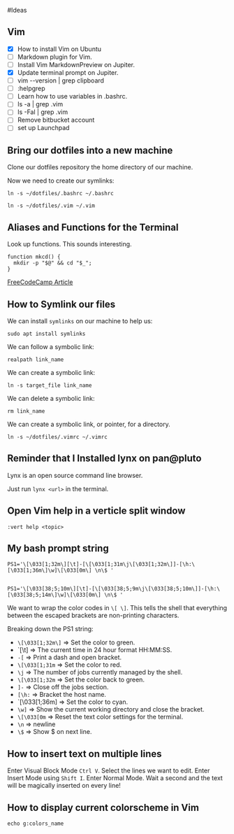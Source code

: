 #Ideas 

## Vim

- [x] How to install Vim on Ubuntu
- [ ] Markdown plugin for Vim.
- [ ] Install Vim MarkdownPreview on Jupiter.
- [x] Update terminal prompt on Jupiter.
- [ ] vim --version | grep clipboard
- [ ] :helpgrep <linebreak>
- [ ] Learn how to use variables in .bashrc.
- [ ] ls -a | grep .vim
- [ ] ls -Fal | grep .vim
- [ ] Remove bitbucket account
- [ ] set up Launchpad

## Bring our dotfiles into a new machine

Clone our dotfiles repository the home directory of our machine.

Now we need to create our symlinks:

```shell
ln -s ~/dotfiles/.bashrc ~/.bashrc

ln -s ~/dotfiles/.vim ~/.vim
```


## Aliases and Functions for the Terminal

Look up functions. This sounds interesting.

```shell
function mkcd() {
  mkdir -p "$@" && cd "$_";
}
```

[FreeCodeCamp Article](https://www.freecodecamp.org/news/dotfiles-what-is-a-dot-file-and-how-to-create-it-in-mac-and-linux/)

## How to Symlink our files

We can install `symlinks` on our machine to help us:

```shell
sudo apt install symlinks
```

We can follow a symbolic link:

```shell
realpath link_name
```

We can create a symbolic link:

```shell
ln -s target_file link_name
```

We can delete a symbolic link:

```shell
rm link_name
```

We can create a symbolic link, or pointer, for a directory. 

```shell
ln -s ~/dotfiles/.vimrc ~/.vimrc
```

## Reminder that I Installed lynx on pan@pluto

Lynx is an open source command line browser.

Just run `lynx <url>` in the terminal.

## Open Vim help in a verticle split window

```vim
:vert help <topic>
```

## My bash prompt string

```vim
PS1='\[\033[1;32m\][\t]-[\[\033[1;31m\j\[\033[1;32m\]]-[\h:\[\033[1;36m\]\w]\[\033[0m\] \n\$ '


PS1='\[\033[38;5;10m\][\t]-[\[\033[38;5;9m\j\[\033[38;5;10m\]]-[\h:\[\033[38;5;14m\]\w]\[\033[0m\] \n\$ '
```

We want to wrap the color codes in `\[ \]`. This tells the shell that everything between the escaped brackets are non-printing characters.

Breaking down the PS1 string:

- `\[\033[1;32m\]` => Set the color to green.
- `[\t] => The current time in 24 hour format HH:MM:SS.
- `-[` => Print a dash and open bracket.
- `\[\033[1;31m` => Set the color to red.
- `\j` => The number of jobs currently managed by the shell.
- `\[\033[1;32m` => Set the color back to green.
- `]-` => Close off the jobs section.
- `[\h:` => Bracket the host name.
- `\[\033[1;36m\] => Set the color to cyan.
- `\w]` => Show the current working directory and close the bracket.
- `\[\033[0m` => Reset the text color settings for the terminal.
- `\n` => newline
- `\$` => Show $ on next line.

## How to insert text on multiple lines

Enter Visual Block Mode `Ctrl V`.
Select the lines we want to edit.
Enter Insert Mode using `Shift I`.
Enter Normal Mode.
Wait a second and the text will be magically inserted on every line!

## How to display current colorscheme in Vim

```shell
echo g:colors_name
```


